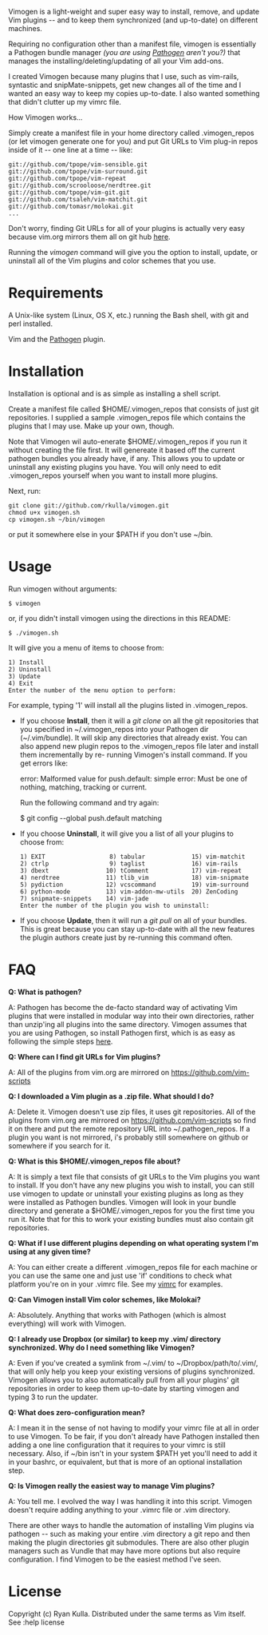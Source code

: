 
Vimogen is a light-weight and super easy way to install, remove, and update Vim plugins --
and to keep them synchronized (and up-to-date) on different machines.

Requiring no configuration other than a manifest file, vimogen is essentially a 
Pathogen bundle manager _(you are using <a href="https://github.com/tpope/vim-pathogen/">Pathogen</a> aren't you?)_
that manages the installing/deleting/updating of all your Vim add-ons. 

I created Vimogen because many plugins that I use, such as vim-rails, syntastic
and snipMate-snippets, get new changes all of the time and I wanted an easy way
to keep my copies up-to-date. I also wanted something that didn't clutter up my
vimrc file. 

How Vimogen works...

Simply create a manifest file in your home directory called .vimogen_repos 
(or let vimogen generate one for you) and put Git URLs to Vim plug-in repos
inside of it -- one line at a time -- like:
    
    git://github.com/tpope/vim-sensible.git
    git://github.com/tpope/vim-surround.git
    git://github.com/tpope/vim-repeat
    git://github.com/scrooloose/nerdtree.git
    git://github.com/tpope/vim-git.git
    git://github.com/tsaleh/vim-matchit.git
    git://github.com/tomasr/molokai.git
    ...

Don't worry, finding Git URLs for all of your plugins is actually very easy 
because vim.org mirrors them all on git hub <a href="https://github.com/vim-scripts">here</a>.

Running the _vimogen_ command will give you the option to install, update, or
uninstall all of the Vim plugins and color schemes that you use.

Requirements
============
A Unix-like system (Linux, OS X, etc.) running the Bash shell, with git and perl installed.

Vim and the [Pathogen](https://github.com/tpope/vim-pathogen/ "Pathogen") plugin.

Installation
============
Installation is optional and is as simple as installing a shell script.

Create a manifest file called $HOME/.vimogen_repos that consists
of just git repositories. I supplied a sample .vimogen_repos file
which contains the plugins that I may use. Make up your own, though.

Note that Vimogen wil auto-enerate $HOME/.vimogen_repos if you run it
without creating the file first. It will genereate it based off the
current pathogen bundles you already have, if any. This allows you to
update or uninstall any existing plugins you have. You will only need
to edit .vimogen_repos yourself when you want to install more plugins.

Next, run:

    git clone git://github.com/rkulla/vimogen.git
    chmod u+x vimogen.sh
    cp vimogen.sh ~/bin/vimogen 
    
or put it somewhere else in your $PATH if you don't use ~/bin.

Usage
=====
Run vimogen without arguments:

    $ vimogen

or, if you didn't install vimogen using the directions in this README:

    $ ./vimogen.sh

It will give you a menu of items to choose from:

    1) Install
    2) Uninstall
    3) Update
    4) Exit
    Enter the number of the menu option to perform:

For example, typing '1' will install all the plugins listed in .vimogen_repos.

*    If you choose __Install__, then it will a _git clone_ on all the git repositories 
that you specified in ~/.vimogen_repos into your Pathogen dir (~/.vim/bundle).
It will skip any directories that already exist. You can also append new plugin
repos to the .vimogen_repos file later and install them incrementally by re-
running Vimogen's install command.
     If you get errors like:

        error: Malformed value for push.default: simple
        error: Must be one of nothing, matching, tracking or current.

     Run the following command and try again:

        $ git config --global push.default matching

*    If you choose __Uninstall__, it will give you a list of all your plugins to choose from:

         1) EXIT                  8) tabular             15) vim-matchit
         2) ctrlp                 9) taglist             16) vim-rails
         3) dbext                10) tComment            17) vim-repeat
         4) nerdtree             11) tlib_vim            18) vim-snipmate
         5) pydiction            12) vcscommand          19) vim-surround
         6) python-mode          13) vim-addon-mw-utils  20) ZenCoding
         7) snipmate-snippets    14) vim-jade
         Enter the number of the plugin you wish to uninstall:

    
*    If you choose __Update__, then it will run a _git pull_ on all of your bundles. 
This is great because you can stay up-to-date with all the new features the 
plugin authors create just by re-running this command often.

FAQ
===
__Q: What is pathogen?__

A: Pathogen has become the de-facto standard way of activating Vim plugins
that were installed in modular way into their own directories, rather than
unzip'ing all plugins into the same directory. Vimogen assumes that you are 
using Pathogen, so install Pathogen first, which is as easy as following the
simple steps <a href="https://github.com/tpope/vim-pathogen">here</a>.

__Q: Where can I find git URLs for Vim plugins?__

A: All of the plugins from vim.org are mirrored on https://github.com/vim-scripts

__Q: I downloaded a Vim plugin as a .zip file. What should I do?__

A: Delete it. Vimogen doesn't use zip files, it uses git repositories. All of
the plugins from vim.org are mirrored on https://github.com/vim-scripts so
find it on there and put the remote repository URL into ~/.pathogen_repos. If
a plugin you want is not mirrored, i's probably still somewhere on github
or somewhere if you search for it.

__Q: What is this $HOME/.vimogen_repos file about?__

A: It is simply a text file that consists of git URLs to the Vim plugins you
want to install. If you don't have any new plugins you wish to install, you
can still use vimogen to update or uninstall your existing plugins as long
as they were installed as Pathogen bundles. Vimogen will look in your bundle
directory and generate a $HOME/.vimogen_repos for you the first time you run 
it. Note that for this to work your existing bundles must also contain git 
repositories.

__Q: What if I use different plugins depending on what operating system I'm using
at any given time?__

A: You can either create a different .vimogen_repos file for each machine or
you can use the same one and just use 'if' conditions to check what platform 
you're on in your .vimrc file. See my <a href="https://github.com/rkulla/vimrc">vimrc</a> for examples.

__Q: Can Vimogen install Vim color schemes, like Molokai?__

A: Absolutely. Anything that works with Pathogen (which is almost everything)
will work with Vimogen.

__Q: I already use Dropbox (or similar) to keep my .vim/ directory synchronized. 
Why do I need something like Vimogen?__

A: Even if you've created a symlink from ~/.vim/ to ~/Dropbox/path/to/.vim/, that
will only help you keep your existing versions of plugins synchronized. Vimogen 
allows you to also automatically pull from all your plugins' git repositories in
order to keep them up-to-date by starting vimogen and typing 3 to run the updater.

__Q: What does zero-configuration mean?__

A: I mean it in the sense of not having to modify your vimrc file at all in
order to use Vimogen. To be fair, if you don't already have Pathogen installed
then adding a one line configuration that it requires to your vimrc is still
necessary. Also, if ~/bin isn't in your system $PATH yet you'll need to add it
in your bashrc, or equivalent, but that is more of an optional installation step.

__Q: Is Vimogen really the easiest way to manage Vim plugins?__

A: You tell me. I evolved the way I was handling it into this script. Vimogen
doesn't require adding anything to your .vimrc file or .vim directory. 

There are other ways to handle the automation of installing Vim plugins via 
pathogen -- such as making your entire .vim directory a git repo and then
making the plugin directories git submodules. There are also other plugin
managers such as Vundle that may have more options but also require
configuration. I find Vimogen to be the easiest method I've seen. 

License
=======
Copyright (c) Ryan Kulla. Distributed under the same terms as Vim itself. See :help license
